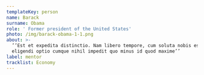 ```yaml
---
templateKey: person
name: Barack
surname: Obama
role: ' Former president of the United States'
photo: /img/barack-obama-1-1.png
about: >-
  ’’Est et expedita distinctio. Nam libero tempore, cum soluta nobis est
  eligendi optio cumque nihil impedit quo minus id quod maxime’’
label: mentor
tracklist: Economy
---
```

